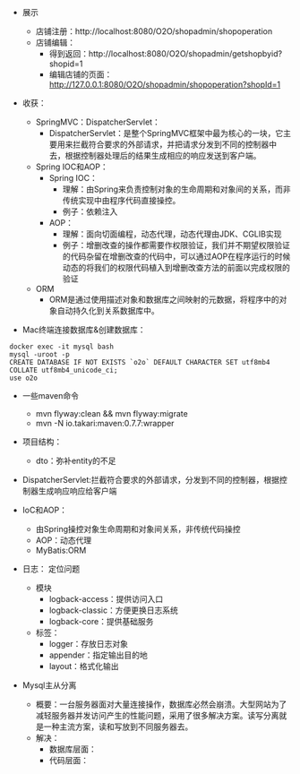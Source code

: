 - 展示
  - 店铺注册：http://localhost:8080/O2O/shopadmin/shopoperation
  - 店铺编辑：
    - 得到返回：http://localhost:8080/O2O/shopadmin/getshopbyid?shopid=1
    - 编辑店铺的页面：http://127.0.0.1:8080/O2O/shopadmin/shopoperation?shopId=1
- 收获：
    - SpringMVC：DispatcherServlet：
        - DispatcherServlet：是整个SpringMVC框架中最为核心的一块，它主要用来拦截符合要求的外部请求，并把请求分发到不同的控制器中去，根据控制器处理后的结果生成相应的响应发送到客户端。
    - Spring IOC和AOP：
        - Spring IOC：
            - 理解：由Spring来负责控制对象的生命周期和对象间的关系，而非传统实现中由程序代码直接操控。
            - 例子：依赖注入
        - AOP：
            - 理解：面向切面编程，动态代理，动态代理由JDK、CGLIB实现
            - 例子：增删改查的操作都需要作权限验证，我们并不期望权限验证的代码杂留在增删改查的代码中，可以通过AOP在程序运行的时候动态的将我们的权限代码植入到增删改查方法的前面以完成权限的验证
    - ORM
        - ORM是通过使用描述对象和数据库之间映射的元数据，将程序中的对象自动持久化到关系数据库中。


- Mac终端连接数据库&创建数据库：

```shell
docker exec -it mysql bash 
mysql -uroot -p
CREATE DATABASE IF NOT EXISTS `o2o` DEFAULT CHARACTER SET utf8mb4 COLLATE utf8mb4_unicode_ci;
use o2o
```

- 一些maven命令
    - mvn flyway:clean && mvn flyway:migrate
    - mvn -N io.takari:maven:0.7.7:wrapper
- 项目结构：
    - dto：弥补entity的不足

- DispatcherServlet:拦截符合要求的外部请求，分发到不同的控制器，根据控制器生成响应响应给客户端
- IoC和AOP：
    - 由Spring操控对象生命周期和对象间关系，非传统代码操控
    - AOP：动态代理
    - MyBatis:ORM
- 日志： 定位问题
    - 模块
        - logback-access：提供访问入口
        - logback-classic：方便更换日志系统
        - logback-core：提供基础服务
    - 标签：
        - logger：存放日志对象
        - appender：指定输出目的地
        - layout：格式化输出
- Mysql主从分离
    - 概要：一台服务器面对大量连接操作，数据库必然会崩溃。大型网站为了减轻服务器并发访问产生的性能问题，采用了很多解决方案。读写分离就是一种主流方案，读和写放到不同服务器去。
    - 解决：
        - 数据库层面：
        - 代码层面：